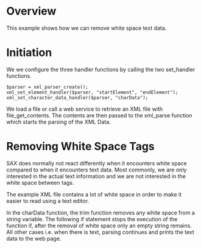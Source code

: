# Overview
This example shows how we can remove white space text data.

# Initiation

We we configure the three handler functions by calling the two set_handler functions.

~~~
$parser = xml_parser_create();
xml_set_element_handler($parser, "startElement", "endElement");
xml_set_character_data_handler($parser, "charData");
~~~

We load a file or call a web service to retrieve an XML file with file_get_contents. The contents are then passed to the xml_parse function which starts the parsing of the XML Data. 

# Removing White Space Tags
SAX does normally not react differently when it encounters white space compared to when it encounters text data. Most commonly, we are only interested in the actual text information and we are not interested in the white space between tags.


The example XML file contains a lot of white space in order to make it easier to read using a text editor.


In the charData function, the trim function removes any white space from a string variable. The following if statement stops the execution of the function if, after the removal of white space only an empty string remains. All other cases i.e. when there is text, parsing continues and prints the text data to the web page. 